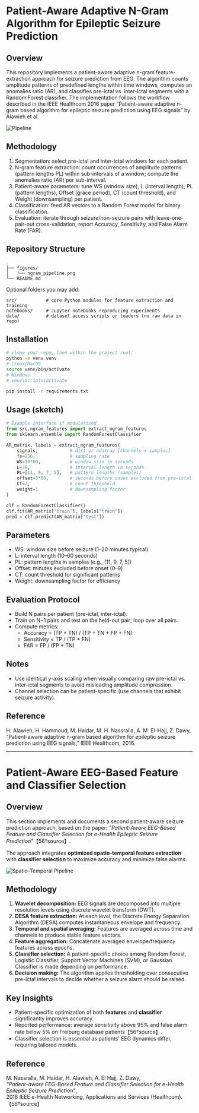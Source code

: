 # Patient-Aware Adaptive N-Gram Algorithm for Epileptic Seizure Prediction

## Overview
This repository implements a patient-aware adaptive n-gram feature-extraction approach for seizure prediction from EEG. The algorithm counts amplitude patterns of predefined lengths within time windows, computes an anomalies ratio (AR), and classifies pre-ictal vs. inter-ictal segments with a Random Forest classifier. The implementation follows the workflow described in the IEEE Healthcom 2016 paper “Patient-aware adaptive n-gram based algorithm for epileptic seizure prediction using EEG signals” by Alawieh et al.

![Pipeline](figures/ngram_pipeline.png)

## Methodology
1. Segmentation: select pre-ictal and inter-ictal windows for each patient.
2. N-gram feature extraction: count occurrences of amplitude patterns (pattern lengths PL) within sub-intervals of a window; compute the anomalies ratio (AR) per sub-interval.
3. Patient-aware parameters: tune WS (window size), L (interval length), PL (pattern lengths), Offset (grace period), CT (count threshold), and Weight (downsampling) per patient.
4. Classification: feed AR vectors to a Random Forest model for binary classification.
5. Evaluation: iterate through seizure/non-seizure pairs with leave-one-pair-out cross-validation; report Accuracy, Sensitivity, and False Alarm Rate (FAR).

## Repository Structure
```
.
├── figures/
│   └── ngram_pipeline.png
└── README.md
```

Optional folders you may add:
```
src/           # core Python modules for feature extraction and training
notebooks/     # Jupyter notebooks reproducing experiments
data/          # dataset access scripts or loaders (no raw data in repo)
```

## Installation
```bash
# clone your repo, then within the project root:
python -m venv venv
# Linux/MacOS
source venv/bin/activate
# Windows
# venv\Scripts\activate

pip install -r requirements.txt
```

## Usage (sketch)
```python
# Example interface if modularized
from src.ngram_features import extract_ngram_features
from sklearn.ensemble import RandomForestClassifier

AR_matrix, labels = extract_ngram_features(
    signals,            # dict or ndarray [channels x samples]
    fs=256,             # sampling rate
    WS=10*60,           # window size in seconds
    L=30,               # interval length in seconds
    PL=[11, 9, 7, 5],   # pattern lengths (samples)
    offset=3*60,        # seconds before onset excluded from pre-ictal
    CT=2,               # count threshold
    weight=1            # downsampling factor
)

clf = RandomForestClassifier()
clf.fit(AR_matrix["train"], labels["train"])
pred = clf.predict(AR_matrix["test"])
```

## Parameters
- WS: window size before seizure (1–20 minutes typical)
- L: interval length (10–60 seconds)
- PL: pattern lengths in samples (e.g., [11, 9, 7, 5])
- Offset: minutes excluded before onset (0–9)
- CT: count threshold for significant patterns
- Weight: downsampling factor for efficiency

## Evaluation Protocol
- Build N pairs per patient (pre-ictal, inter-ictal).
- Train on N−1 pairs and test on the held-out pair; loop over all pairs.
- Compute metrics:
  - Accuracy = (TP + TN) / (TP + TN + FP + FN)
  - Sensitivity = TP / (TP + FN)
  - FAR = FP / (FP + TN)

## Notes
- Use identical y-axis scaling when visually comparing raw pre-ictal vs. inter-ictal segments to avoid misleading amplitude compression.
- Channel selection can be patient-specific (use channels that exhibit seizure activity).

## Reference
H. Alawieh, H. Hammoud, M. Haidar, M. H. Nassralla, A. M. El-Hajj, Z. Dawy, “Patient-aware adaptive n-gram based algorithm for epileptic seizure prediction using EEG signals,” IEEE Healthcom, 2016.


---

# Patient-Aware EEG-Based Feature and Classifier Selection

## Overview
This section implements and documents a second patient-aware seizure prediction approach, based on the paper:
*"Patient-Aware EEG-Based Feature and Classifier Selection for e-Health Epileptic Seizure Prediction"*【56†source】.

The approach integrates **optimized spatio-temporal feature extraction** with **classifier selection** to maximize accuracy and minimize false alarms.

![Spatio-Temporal Pipeline](figures/spatiotemporal_pipeline.png)

## Methodology
1. **Wavelet decomposition:** EEG signals are decomposed into multiple resolution levels using discrete wavelet transform (DWT).  
2. **DESA feature extraction:** At each level, the Discrete Energy Separation Algorithm (DESA) computes instantaneous envelope and frequency.  
3. **Temporal and spatial averaging:** Features are averaged across time and channels to produce stable feature vectors.  
4. **Feature aggregation:** Concatenate averaged envelope/frequency features across epochs.  
5. **Classifier selection:** A patient-specific choice among Random Forest, Logistic Classifier, Support Vector Machines (SVM), or Gaussian Classifier is made depending on performance.  
6. **Decision making:** The algorithm applies thresholding over consecutive pre-ictal intervals to decide whether a seizure alarm should be raised.

## Key Insights
- Patient-specific optimization of both **features** and **classifier** significantly improves accuracy.  
- Reported performance: average sensitivity above 95% and false alarm rate below 5% on Freiburg database patients【56†source】.  
- Classifier selection is essential as patients’ EEG dynamics differ, requiring tailored models.

## Reference
M. Nassralla, M. Haidar, H. Alawieh, A. El Hajj, Z. Dawy,  
*“Patient-aware EEG-Based Feature and Classifier Selection for e-Health Epileptic Seizure Prediction”*,  
2018 IEEE e-Health Networking, Applications and Services (Healthcom).【56†source】
